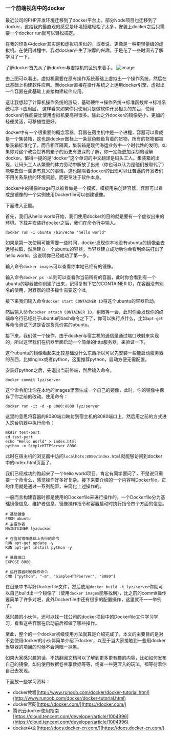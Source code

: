 ### 一个前端视角中的docker

最近公司的PHP开发环境迁移到了docker平台上，部分Node项目也迁移到了docker，这给我的最直观的感受是环境搭建轻松了太多，安装上docker之后只需要一个docker run就可以轻松搞定。

在我的印象中docker其实是和虚拟机类似的，或者说，更像是一种更轻量级的虚拟机。在使用过程中，我对docker产生了浓厚的兴趣。于是花了一些时间去了解学习了一下。

了解docker首先从了解docker与虚拟机的区别来着手。
![image](https://mc.qcloudimg.com/static/img/6afde94bc4570cba2c9e27f0bdc81350/image.png)

由上图可以看出，虚拟机需要在原有操作系统基础上虚拟出一个操作系统，然后在此基础上构建软件应用。而docker直接在操作系统之上运用docker引擎，虚拟出一个容器在此基础上直接构建软件应用。

这让我想起了计算机操作系统的层级，基础硬件->操作系统->标准函数库->标准系统程序->应用层。
这样看来如果你只使用只是做软件开发相关的东西，使用docker的性能要比使用虚拟机要高得很多。除此之外docker的镜像更小，更加的轻便灵活，可移植性更好。

docker中有一个很重要的概念容器，容器在宿主机中是一个进程，容器可以看成是一个集装箱，这也是docker图标上一条蓝色鲸鱼背着的货物，所有的货物都被集装箱标准化了，而且相互隔离，集装箱是现代海运业务中一个时代性的发明。如果你对这个改变世界的箱子的历史有更深的了解，你一定能更加深刻的理解docker。值得一提的是“docker”这个单词的中文翻译是码头工人。集装箱的出现，让码头工人从繁重的体力劳动中解放了出来（你也可以认为是他们被取代了）能够去做一些更有意义的事情。这也隐喻着docker的出现可以让苦逼的开发者们不用关系系统的环境问题，而更专注于软件本身。

docker中的镜像image可以被看做是一个模板，模板用来创建容器，容器可以看成是镜像的一个实例使用Dockerfile可以创建镜像。

下面进入正题。

首先，我们从hello world开始，我们使用docker的目的就是要有一个虚拟出来的环境。下载并安装好docker之后，我们在命令行中输入。

```
docker run -i ubuntu /bin/echo "hello world"
```

如果是第一次使用可能需要一些时间，docker发现你本地没有ubuntu的镜像会去远程拉取，然后建立一个ubuntu的容器，当容器建立成功后你会看到终端打出了hello world。这说明你已经成功了第一步。

输入命令```docker images```可以查看你本地已经有的镜像。

输入命令```docker ps -al```则可以查看你当前所有的容器，此时你会看到有一个ubuntu的容器被你创建了出来，记得复制下它的CONTAINER ID，在容器没有别名的使用，对容器的很多操作需要这个id。

接下来我们输入命令```docker start CONTAINER ID```将这个ubuntu的容器启动。

然后输入命令```docker attach CONTAINER ID```，稍微等一会，此时你会发现你的终端命令行已经处于ubuntu的bash命令之下了，你可以执行点什么，比如`apt-get`等命令测试下这是否是货真价实的ubuntu。

接下来，我们做一个操作，由于docker与宿主机的通信是通过端口映射来实现的，所以这里我们在机器里面启动一个简单的http服务器，来验证一下。

这个ubuntu的镜像看起来比较基础没什么东西所以可以先安装一些能启动服务器的东西，比如nginx或者python，这里推荐python，启动方便无需配置。

安装好python之后，先退出当前终端，然后输入命令。
```
docker commit lyz/server
```

这个命令能让你在本地的images里面生成一个自己的镜像，此时，你的镜像中保存了你之前的改动。使用命令：

```
docker run -it -d -p 8080:8080 lyz/server
```

这里的意思将容器的8080端口映射到宿主机的8080端口上，然后用之前的方式进入这台机器中执行命令：

```
mkdir test-port
cd test-port
echo "Hello World" > index.html
python -m SimpleHTTPServer 8080
```

此时在宿主机的浏览器中访问`localhots:8080/index.html`就能够访问到docker中的index.html页面了。

我们已经成功的跑起来了一个hello world项目，肯定有同学要问了，不是说只需要一个命令么，感觉操作好多好复杂。接下来要介绍的一个内容叫Dockerfile，它的作用就是通过一系列配置，来简化上述操作的。

一般而言构建容器时都是使用的Dockerfile来进行操作的。一个Dockerfile分为基础镜像信息、维护者信息、镜像操作指令和容器启动时执行指令四个方面的信息。

```
# 基础镜像
FROM ubuntu
# 主要作者
MAINTAINER lyzdocker

# 在当前镜像基础上执行的命令
RUN apt-get update -y
RUN apt-get install python -y

# 暴露端口
EXPOSE 8080

# 运行容器时的操作命令
CMD ["python", "-m", "SimpleHTTPServer", "8080"]
```

在目录中书写好Dockerfile文件，然后使用```docker build -t lyz/server```你就可以自己build出一个镜像了（使用```docker images```能够找到），比之前的commit操作要简单了许多对吧，此外Dockerfile中还有很多的配置操作，这里就不一一举例了。

感兴趣的小伙伴，还可以找一找公司的docker项目中的Dockerfile文件学习学习，看看这些容器在启动前后都做了哪些操作。

至此，整个的一个docker初级使用方法就算是介绍完成了。本文的主要目的是对不会使用docker的小伙伴简单介绍下docker，以至于当大家接触到一些用docker当容器的项目的时候不会两眼一抹黑。

如果大家感兴趣的话，不妨翻阅文档可以了解到更多更有趣的内容，比如如何发布自己的镜像，如何使用数据卷共享数据等等，或者一些更深入的玩法，都等待着你自己去发现。

下面放一些学习资料：
- docker教程[http://www.runoob.com/docker/docker-tutorial.html](http://www.runoob.com/docker/docker-tutorial.html)
- docker官网[https://docker.com/](https://docker.com/)
- 腾讯云docker使用指南[https://cloud.tencent.com/developer/article/1004996](https://cloud.tencent.com/developer/article/1004996)
- docker中文[https://docs.docker-cn.com/](https://docs.docker-cn.com/)